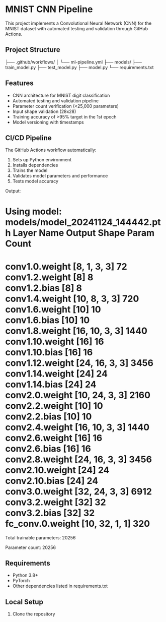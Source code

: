 # MNIST CNN Pipeline

This project implements a Convolutional Neural Network (CNN) for the MNIST dataset with automated testing and validation through GitHub Actions.

## Project Structure 

├── .github/workflows/
│ └── ml-pipeline.yml
├── models/
├── train_model.py
├── test_model.py
├── model.py
└── requirements.txt

## Features
- CNN architecture for MNIST digit classification
- Automated testing and validation pipeline
- Parameter count verification (<25,000 parameters)
- Input shape validation (28x28)
- Training accuracy of >95% target in the 1st epoch
- Model versioning with timestamps

## CI/CD Pipeline
The GitHub Actions workflow automatically:
1. Sets up Python environment
2. Installs dependencies
3. Trains the model
4. Validates model parameters and performance
5. Tests model accuracy

Output:

Using model: models/model_20241124_144442.pth
Layer Name                Output Shape              Param Count    
=================================================================
conv1.0.weight            [8, 1, 3, 3]              72             
conv1.2.weight            [8]                       8              
conv1.2.bias              [8]                       8              
conv1.4.weight            [10, 8, 3, 3]             720            
conv1.6.weight            [10]                      10             
conv1.6.bias              [10]                      10             
conv1.8.weight            [16, 10, 3, 3]            1440           
conv1.10.weight           [16]                      16             
conv1.10.bias             [16]                      16             
conv1.12.weight           [24, 16, 3, 3]            3456           
conv1.14.weight           [24]                      24             
conv1.14.bias             [24]                      24             
conv2.0.weight            [10, 24, 3, 3]            2160           
conv2.2.weight            [10]                      10             
conv2.2.bias              [10]                      10             
conv2.4.weight            [16, 10, 3, 3]            1440           
conv2.6.weight            [16]                      16             
conv2.6.bias              [16]                      16             
conv2.8.weight            [24, 16, 3, 3]            3456           
conv2.10.weight           [24]                      24             
conv2.10.bias             [24]                      24             
conv3.0.weight            [32, 24, 3, 3]            6912           
conv3.2.weight            [32]                      32             
conv3.2.bias              [32]                      32             
fc_conv.0.weight          [10, 32, 1, 1]            320            
=================================================================
Total trainable parameters: 20256

Parameter count: 20256

## Requirements
- Python 3.8+
- PyTorch
- Other dependencies listed in requirements.txt

## Local Setup
1. Clone the repository
